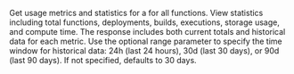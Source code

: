 Get usage metrics and statistics for a for all functions. View statistics including total functions, deployments, builds, executions, storage usage, and compute time. The response includes both current totals and historical data for each metric. Use the optional range parameter to specify the time window for historical data: 24h (last 24 hours), 30d (last 30 days), or 90d (last 90 days). If not specified, defaults to 30 days.
